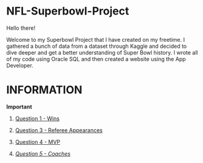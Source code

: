 # NFL-Superbowl-Project
Hello there! 

Welcome to my Superbowl Project that I have created on my freetime. I gathered a bunch of data from a dataset through Kaggle and decided to dive deeper and get a better understanding of Super Bowl history. I wrote all of my code using Oracle SQL and then created a website using the App Developer. 

# INFORMATION
__**Important**__


1. [Question 1 - Wins](Question1Wins.md)

3. [Question 3 - Referee Appearances](Question3Refs.md)

4. [Question 4 - MVP](Question4MVP.md)

5. *[Question 5 - Coaches](Question5Coaches.md)*

